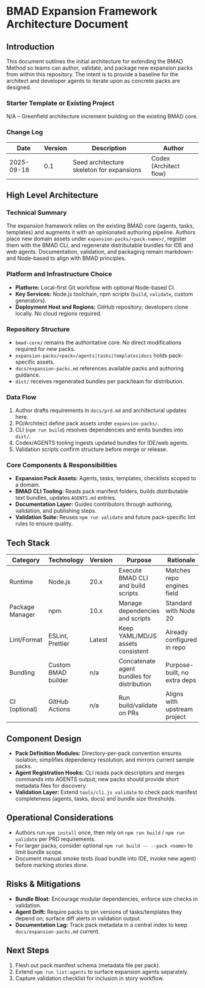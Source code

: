 # BMAD Expansion Framework Architecture Document

## Introduction

This document outlines the initial architecture for extending the BMAD Method so teams can author, validate, and package new expansion packs from within this repository. The intent is to provide a baseline for the architect and developer agents to iterate upon as concrete packs are designed.

### Starter Template or Existing Project

N/A – Greenfield architecture increment building on the existing BMAD core.

### Change Log

| Date       | Version | Description                               | Author                 |
| ---------- | ------- | ----------------------------------------- | ---------------------- |
| 2025-09-18 | 0.1     | Seed architecture skeleton for expansions | Codex (Architect flow) |

## High Level Architecture

### Technical Summary

The expansion framework relies on the existing BMAD core (agents, tasks, templates) and augments it with an opinionated authoring pipeline. Authors place new domain assets under `expansion-packs/<pack-name>/`, register them with the BMAD CLI, and regenerate distributable bundles for IDE and web agents. Documentation, validation, and packaging remain markdown- and Node-based to align with BMAD principles.

### Platform and Infrastructure Choice

- **Platform:** Local-first Git workflow with optional Node-based CI.
- **Key Services:** Node.js toolchain, npm scripts (`build`, `validate`, custom generators).
- **Deployment Host and Regions:** GitHub repository; developers clone locally. No cloud regions required.

### Repository Structure

- `bmad-core/` remains the authoritative core. No direct modifications required for new packs.
- `expansion-packs/<pack>/agents|tasks|templates|docs` holds pack-specific assets.
- `docs/expansion-packs.md` references available packs and authoring guidance.
- `dist/` receives regenerated bundles per pack/team for distribution.

### Data Flow

1. Author drafts requirements in `docs/prd.md` and architectural updates here.
2. PO/Architect define pack assets under `expansion-packs/`.
3. CLI (`npm run build`) resolves dependencies and emits bundles into `dist/`.
4. Codex/AGENTS tooling ingests updated bundles for IDE/web agents.
5. Validation scripts confirm structure before merge or release.

### Core Components & Responsibilities

- **Expansion Pack Assets:** Agents, tasks, templates, checklists scoped to a domain.
- **BMAD CLI Tooling:** Reads pack manifest folders, builds distributable text bundles, updates `AGENTS.md` entries.
- **Documentation Layer:** Guides contributors through authoring, validation, and publishing steps.
- **Validation Suite:** Reuses `npm run validate` and future pack-specific lint rules to ensure quality.

## Tech Stack

| Category        | Technology          | Version | Purpose                                    | Rationale                    |
| --------------- | ------------------- | ------- | ------------------------------------------ | ---------------------------- |
| Runtime         | Node.js             | 20.x    | Execute BMAD CLI and build scripts         | Matches repo engines field   |
| Package Manager | npm                 | 10.x    | Manage dependencies and scripts            | Standard with Node 20        |
| Lint/Format     | ESLint, Prettier    | Latest  | Keep YAML/MD/JS assets consistent          | Already configured in repo   |
| Bundling        | Custom BMAD builder | n/a     | Concatenate agent bundles for distribution | Purpose-built, no extra deps |
| CI (optional)   | GitHub Actions      | n/a     | Run build/validate on PRs                  | Aligns with upstream project |

## Component Design

- **Pack Definition Modules:** Directory-per-pack convention ensures isolation, simplifies dependency resolution, and mirrors current sample packs.
- **Agent Registration Hooks:** CLI reads pack descriptors and merges commands into AGENTS output; new packs should provide short metadata files for discovery.
- **Validation Layer:** Extend `tools/cli.js validate` to check pack manifest completeness (agents, tasks, docs) and bundle size thresholds.

## Operational Considerations

- Authors run `npm install` once, then rely on `npm run build` / `npm run validate` per PRD requirements.
- For larger packs, consider optional `npm run build -- --pack <name>` to limit bundle scope.
- Document manual smoke tests (load bundle into IDE, invoke new agent) before marking stories done.

## Risks & Mitigations

- **Bundle Bloat:** Encourage modular dependencies, enforce size checks in validation.
- **Agent Drift:** Require packs to pin versions of tasks/templates they depend on; surface diff alerts in validation output.
- **Documentation Lag:** Track pack metadata in a central index to keep `docs/expansion-packs.md` current.

## Next Steps

1. Flesh out pack manifest schema (metadata file per pack).
2. Extend `npm run list:agents` to surface expansion agents separately.
3. Capture validation checklist for inclusion in story workflow.
